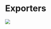 # Exporters

<img src="https://user-images.githubusercontent.com/6856382/222471318-b998eec7-b0fd-4818-858c-e5848be4e63b.png">

#